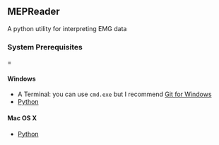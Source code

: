 ## MEPReader
A python utility for interpreting EMG data

### System Prerequisites
=
#### Windows
* A Terminal: you can use `cmd.exe` but I recommend [Git for Windows](https://msysgit.github.io/)
* [Python](https://www.python.org)

#### Mac OS X
* [Python](https://www.python.org)

